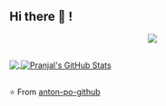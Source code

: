 ## Hi there 👋 !

<p align="center">
  <a href="https://skillicons.dev">
    <img src="https://skillicons.dev/icons?i=angular,dotnet,azure,html,css,bootstrap,postgres,mongodb,mysql,docker,kubernetes,postman,vscode,visualstudio,windows" />
  </a>
</p>

##

<div>
    <a href="https://github.com/anton-po-github/anton-po-github">
      <img align="center" src="https://github-readme-stats.vercel.app/api/top-langs/?username=anton-po-github&hide=html,scss,php,javascript,hack&&theme=transparent" />
      <img align="center" src="https://github-readme-stats.vercel.app/api?username=anton-po-github&show_icons=true&line_height=27&count_private=true&&theme=transparent" alt="Pranjal's GitHub Stats" />
  </a>
<div/>

##

⭐️ From [anton-po-github](https://github.com/anton-po-github)

<!--
**anton-po-github/anton-po-github** is a ✨ _special_ ✨ repository because its `README.md` (this file) appears on your GitHub profile.

Here are some ideas to get you started:

- 🔭 I’m currently working on ...
- 🌱 I’m currently learning ...
- 👯 I’m looking to collaborate on ...
- 🤔 I’m looking for help with ...
- 💬 Ask me about ...
- 📫 How to reach me: ...
- 😄 Pronouns: ...
- ⚡ Fun fact: ...
-->
